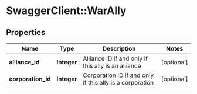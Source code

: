 # SwaggerClient::WarAlly

## Properties
Name | Type | Description | Notes
------------ | ------------- | ------------- | -------------
**alliance_id** | **Integer** | Alliance ID if and only if this ally is an alliance | [optional] 
**corporation_id** | **Integer** | Corporation ID if and only if this ally is a corporation | [optional] 


